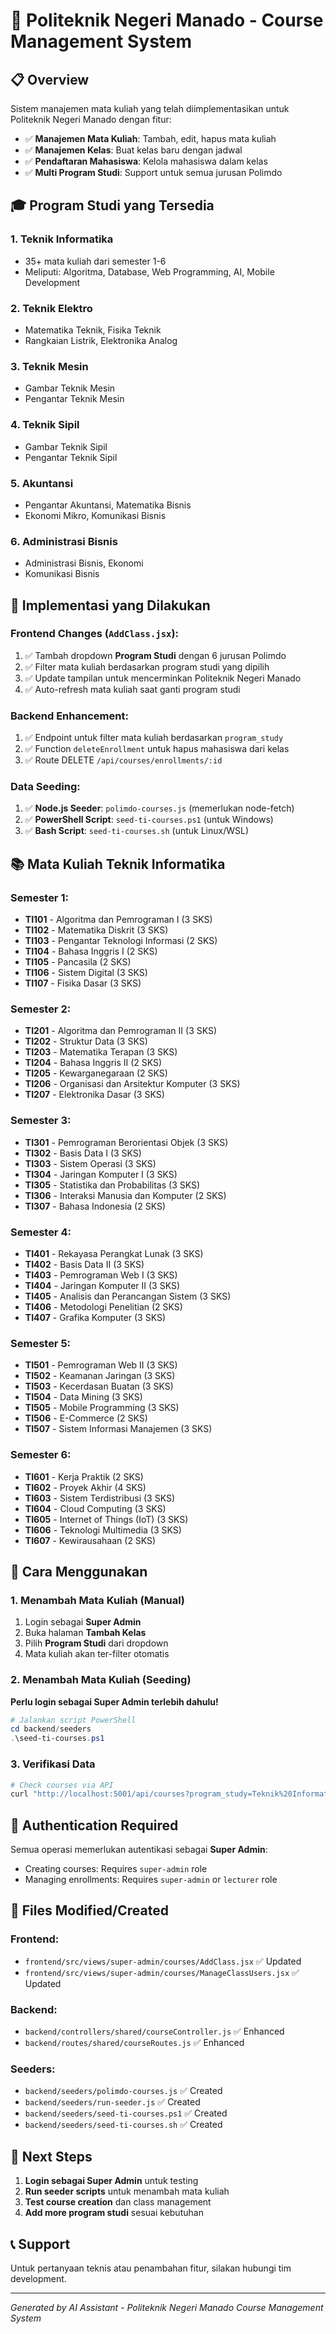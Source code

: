 # 🏫 Politeknik Negeri Manado - Course Management System

## 📋 Overview
Sistem manajemen mata kuliah yang telah diimplementasikan untuk Politeknik Negeri Manado dengan fitur:

- ✅ **Manajemen Mata Kuliah**: Tambah, edit, hapus mata kuliah
- ✅ **Manajemen Kelas**: Buat kelas baru dengan jadwal
- ✅ **Pendaftaran Mahasiswa**: Kelola mahasiswa dalam kelas
- ✅ **Multi Program Studi**: Support untuk semua jurusan Polimdo

## 🎓 Program Studi yang Tersedia

### 1. **Teknik Informatika**
- 35+ mata kuliah dari semester 1-6
- Meliputi: Algoritma, Database, Web Programming, AI, Mobile Development

### 2. **Teknik Elektro**
- Matematika Teknik, Fisika Teknik
- Rangkaian Listrik, Elektronika Analog

### 3. **Teknik Mesin**
- Gambar Teknik Mesin
- Pengantar Teknik Mesin

### 4. **Teknik Sipil**
- Gambar Teknik Sipil
- Pengantar Teknik Sipil

### 5. **Akuntansi**
- Pengantar Akuntansi, Matematika Bisnis
- Ekonomi Mikro, Komunikasi Bisnis

### 6. **Administrasi Bisnis**
- Administrasi Bisnis, Ekonomi
- Komunikasi Bisnis

## 🔧 Implementasi yang Dilakukan

### Frontend Changes (`AddClass.jsx`):
1. ✅ Tambah dropdown **Program Studi** dengan 6 jurusan Polimdo
2. ✅ Filter mata kuliah berdasarkan program studi yang dipilih
3. ✅ Update tampilan untuk mencerminkan Politeknik Negeri Manado
4. ✅ Auto-refresh mata kuliah saat ganti program studi

### Backend Enhancement:
1. ✅ Endpoint untuk filter mata kuliah berdasarkan `program_study`
2. ✅ Function `deleteEnrollment` untuk hapus mahasiswa dari kelas
3. ✅ Route DELETE `/api/courses/enrollments/:id`

### Data Seeding:
1. ✅ **Node.js Seeder**: `polimdo-courses.js` (memerlukan node-fetch)
2. ✅ **PowerShell Script**: `seed-ti-courses.ps1` (untuk Windows)
3. ✅ **Bash Script**: `seed-ti-courses.sh` (untuk Linux/WSL)

## 📚 Mata Kuliah Teknik Informatika

### Semester 1:
- **TI101** - Algoritma dan Pemrograman I (3 SKS)
- **TI102** - Matematika Diskrit (3 SKS)
- **TI103** - Pengantar Teknologi Informasi (2 SKS)
- **TI104** - Bahasa Inggris I (2 SKS)
- **TI105** - Pancasila (2 SKS)
- **TI106** - Sistem Digital (3 SKS)
- **TI107** - Fisika Dasar (3 SKS)

### Semester 2:
- **TI201** - Algoritma dan Pemrograman II (3 SKS)
- **TI202** - Struktur Data (3 SKS)
- **TI203** - Matematika Terapan (3 SKS)
- **TI204** - Bahasa Inggris II (2 SKS)
- **TI205** - Kewarganegaraan (2 SKS)
- **TI206** - Organisasi dan Arsitektur Komputer (3 SKS)
- **TI207** - Elektronika Dasar (3 SKS)

### Semester 3:
- **TI301** - Pemrograman Berorientasi Objek (3 SKS)
- **TI302** - Basis Data I (3 SKS)
- **TI303** - Sistem Operasi (3 SKS)
- **TI304** - Jaringan Komputer I (3 SKS)
- **TI305** - Statistika dan Probabilitas (3 SKS)
- **TI306** - Interaksi Manusia dan Komputer (2 SKS)
- **TI307** - Bahasa Indonesia (2 SKS)

### Semester 4:
- **TI401** - Rekayasa Perangkat Lunak (3 SKS)
- **TI402** - Basis Data II (3 SKS)
- **TI403** - Pemrograman Web I (3 SKS)
- **TI404** - Jaringan Komputer II (3 SKS)
- **TI405** - Analisis dan Perancangan Sistem (3 SKS)
- **TI406** - Metodologi Penelitian (2 SKS)
- **TI407** - Grafika Komputer (3 SKS)

### Semester 5:
- **TI501** - Pemrograman Web II (3 SKS)
- **TI502** - Keamanan Jaringan (3 SKS)
- **TI503** - Kecerdasan Buatan (3 SKS)
- **TI504** - Data Mining (3 SKS)
- **TI505** - Mobile Programming (3 SKS)
- **TI506** - E-Commerce (2 SKS)
- **TI507** - Sistem Informasi Manajemen (3 SKS)

### Semester 6:
- **TI601** - Kerja Praktik (2 SKS)
- **TI602** - Proyek Akhir (4 SKS)
- **TI603** - Sistem Terdistribusi (3 SKS)
- **TI604** - Cloud Computing (3 SKS)
- **TI605** - Internet of Things (IoT) (3 SKS)
- **TI606** - Teknologi Multimedia (3 SKS)
- **TI607** - Kewirausahaan (2 SKS)

## 🚀 Cara Menggunakan

### 1. Menambah Mata Kuliah (Manual)
1. Login sebagai **Super Admin**
2. Buka halaman **Tambah Kelas**
3. Pilih **Program Studi** dari dropdown
4. Mata kuliah akan ter-filter otomatis

### 2. Menambah Mata Kuliah (Seeding)
**Perlu login sebagai Super Admin terlebih dahulu!**

```powershell
# Jalankan script PowerShell
cd backend/seeders
.\seed-ti-courses.ps1
```

### 3. Verifikasi Data
```bash
# Check courses via API
curl "http://localhost:5001/api/courses?program_study=Teknik%20Informatika&limit=50"
```

## 🔐 Authentication Required
Semua operasi memerlukan autentikasi sebagai **Super Admin**:
- Creating courses: Requires `super-admin` role
- Managing enrollments: Requires `super-admin` or `lecturer` role

## 📁 Files Modified/Created

### Frontend:
- `frontend/src/views/super-admin/courses/AddClass.jsx` ✅ Updated
- `frontend/src/views/super-admin/courses/ManageClassUsers.jsx` ✅ Updated

### Backend:
- `backend/controllers/shared/courseController.js` ✅ Enhanced
- `backend/routes/shared/courseRoutes.js` ✅ Enhanced

### Seeders:
- `backend/seeders/polimdo-courses.js` ✅ Created
- `backend/seeders/run-seeder.js` ✅ Created  
- `backend/seeders/seed-ti-courses.ps1` ✅ Created
- `backend/seeders/seed-ti-courses.sh` ✅ Created

## 🎯 Next Steps
1. **Login sebagai Super Admin** untuk testing
2. **Run seeder scripts** untuk menambah mata kuliah
3. **Test course creation** dan class management
4. **Add more program studi** sesuai kebutuhan

## 📞 Support
Untuk pertanyaan teknis atau penambahan fitur, silakan hubungi tim development.

---
*Generated by AI Assistant - Politeknik Negeri Manado Course Management System*